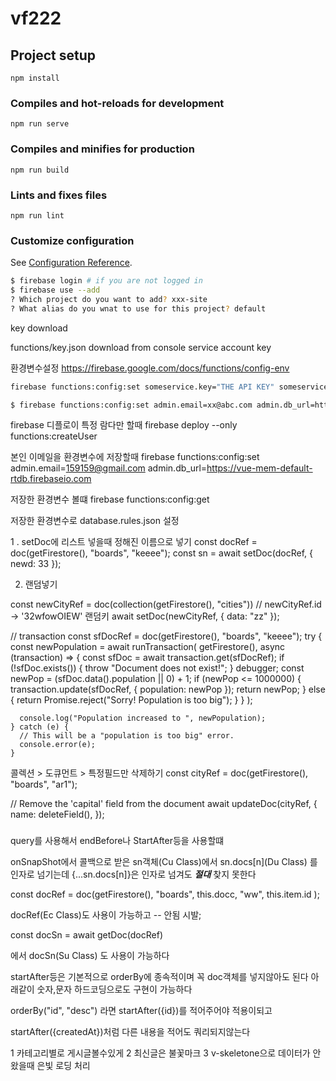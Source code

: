 # vf222

## Project setup

```
npm install
```

### Compiles and hot-reloads for development

```
npm run serve
```

### Compiles and minifies for production

```
npm run build
```

### Lints and fixes files

```
npm run lint
```

### Customize configuration

See [Configuration Reference](https://cli.vuejs.org/config/).

```bash
$ firebase login # if you are not logged in
$ firebase use --add
? Which project do you want to add? xxx-site
? What alias do you wnat to use for this project? default

```

key download

functions/key.json download from console service account key

환경변수설정
https://firebase.google.com/docs/functions/config-env

```bash
firebase functions:config:set someservice.key="THE API KEY" someservice.id="THE CLIENT ID"

$ firebase functions:config:set admin.email=xx@abc.com admin.db_url=https://xxx-site.firebaseio.com
```

firebase 디플로이 특정 람다만 할때
firebase deploy --only functions:createUser

본인 이메일을 환경변수에 저장할때
firebase functions:config:set admin.email=159159@gmail.com admin.db_url=https://vue-mem-default-rtdb.firebaseio.com

저장한 환경변수 볼떄
firebase functions:config:get

저장한 환경변수로 database.rules.json 설정

1 . setDoc에 리스트 넣을때 정해진 이름으로 넣기
const docRef = doc(getFirestore(), "boards", "keeee");
const sn = await setDoc(docRef, { newd: 33 });

2. 랜덤넣기

const newCityRef = doc(collection(getFirestore(), "cities"))
// newCityRef.id -> '32wfowOIEW' 랜덤키
await setDoc(newCityRef, { data: "zz" });

// transaction
const sfDocRef = doc(getFirestore(), "boards", "keeee");
try {
const newPopulation = await runTransaction(
getFirestore(),
async (transaction) => {
const sfDoc = await transaction.get(sfDocRef);
if (!sfDoc.exists()) {
throw "Document does not exist!";
}
debugger;
const newPop = (sfDoc.data().population || 0) + 1;
if (newPop <= 1000000) {
transaction.update(sfDocRef, { population: newPop });
return newPop;
} else {
return Promise.reject("Sorry! Population is too big");
}
}
);

      console.log("Population increased to ", newPopulation);
    } catch (e) {
      // This will be a "population is too big" error.
      console.error(e);
    }

콜렉션 > 도큐먼트 > 특정필드만 삭제하기
const cityRef = doc(getFirestore(), "boards", "ar1");

// Remove the 'capital' field from the document
await updateDoc(cityRef, {
name: deleteField(),
});

###

query를 사용해서 endBefore나 StartAfter등을 사용할떄

onSnapShot에서 콜백으로 받은
sn객체(Cu Class)에서
sn.docs[n](Du Class) 를 인자로 넘기는데
{...sn.docs[n]}은 인자로 넘겨도 **_절대_** 찾지 못한다

const docRef = doc(getFirestore(), "boards", this.docc, "ww", this.item.id );

docRef(Ec Class)도 사용이 가능하고 -- 안됨 시발;

const docSn = await getDoc(docRef)

에서 docSn(Su Class) 도 사용이 가능하다

startAfter등은 기본적으로 orderBy에 종속적이며 꼭 doc객체를 넣지않아도 된다 아래같이 숫자,문자 하드코딩으로도 구현이 가능하다

orderBy("id", "desc") 라면
startAfter({id})를 적어주어야 적용이되고

startAfter({createdAt})처럼 다른 내용을 적어도 쿼리되지않는다

1 카테고리별로 게시글볼수있게
2 최신글은 불꽃마크
3 v-skeletone으로 데이터가 안왔을때 은빛 로딩 처리
